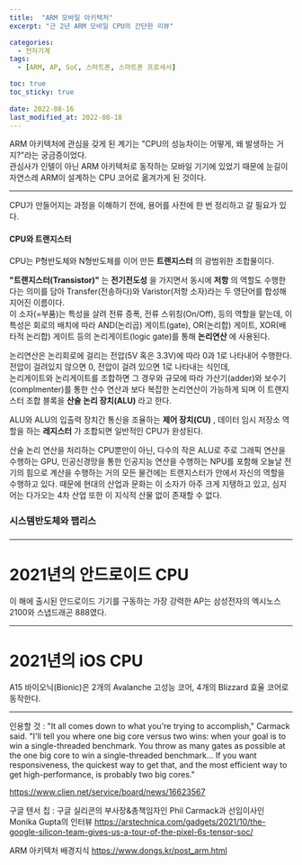 ```yaml
---
title:  "ARM 모바일 아키텍처"
excerpt: "근 2년 ARM 모바일 CPU의 간단한 리뷰"

categories:
  - 전자기계
tags:
  - [ARM, AP, SoC, 스마트폰, 스마트폰 프로세서]

toc: true
toc_sticky: true
 
date: 2022-08-16
last_modified_at: 2022-08-18
---
```


ARM 아키텍처에 관심을 갖게 된 계기는 "CPU의 성능차이는 어떻게, 왜 발생하는 거지?"라는 궁금증이었다.  
관심사가 인텔이 아닌 ARM 아키텍처로 동작하는 모바일 기기에 있었기 때문에 눈길이 자연스레 ARM이 설계하는 CPU 코어로 옮겨가게 된 것이다.

---

CPU가 만들어지는 과정을 이해하기 전에, 용어를 사전에 한 번 정리하고 갈 필요가 있다.  

#### __CPU와 트랜지스터__
CPU는 P형반도체와 N형반도체를 이어 만든 __트랜지스터__ 의 광범위한 조합물이다.  

__"트랜지스터(Transistor)"__ 는 __전기전도성__ 을 가지면서 동시에 __저항__ 의 역할도 수행한다는 의미를 담아 Transfer(전송하다)와 Varistor(저항 소자)라는 두 영단어를 합성해 지어진 이름이다.  
이 소자(=부품)는 특성을 살려 전류 증폭, 전류 스위칭(On/Off), 등의 역할을 맡는데, 이 특성은 회로의 배치에 따라 AND(논리곱) 게이트(gate), OR(논리합) 게이트, XOR(배타적 논리합) 게이트 등의 논리게이트(logic gate)를 통해 __논리연산__ 에 사용된다.

논리연산은 논리회로에 걸리는 전압(5V 혹은 3.3V)에 따라 0과 1로 나타내어 수행한다.  
전압이 걸려있지 않으면 0, 전압이 걸려 있으면 1로 나타내는 식인데,  
논리게이트와 논리게이트를 조합하면 그 경우와 규모에 따라 가산기(adder)와 보수기(complmenter)를 통한 산수 연산과 보다 복잡한 논리연산이 가능하게 되며 이 트랜지스터 조합 블록을 __산술 논리 장치(ALU)__ 라고 한다.

ALU와 ALU의 입출력 장치간 통신을 조율하는 __제어 장치(CU)__ , 데이터 임시 저장소 역할을 하는 __레지스터__ 가 조합되면 일반적인 CPU가 완성된다.

산술 논리 연산을 처리하는 CPU뿐만이 아닌, 다수의 작은 ALU로 주로 그래픽 연산을 수행하는 GPU, 인공신경망을 통한 인공지능 연산을 수행하는 NPU를 포함해 오늘날 전기의 힘으로 계산을 수행하는 거의 모든 물건에는 트랜지스터가 안에서 자신의 역할을 수행하고 있다. 때문에 현대의 산업과 문화는 이 소자가 아주 크게 지탱하고 있고, 심지어는 다가오는 4차 산업 또한 이 지식적 산물 없이 존재할 수 없다.  

### 시스템반도체와 팹리스

### 


---

# __2021년의 안드로이드 CPU__
이 해에 출시된 안드로이드 기기를 구동하는 가장 강력한 AP는 삼성전자의 엑시노스 2100와 스냅드래곤 888였다.

---

# __2021년의 iOS CPU__
A15 바이오닉(Bionic)은 2개의 Avalanche 고성능 코어, 4개의 Blizzard 효율 코어로 동작한다.

---

인용할 것 :
"It all comes down to what you're trying to accomplish," Carmack said. "I'll tell you where one big core versus two wins: when your goal is to win a single-threaded benchmark. You throw as many gates as possible at the one big core to win a single-threaded benchmark... If you want responsiveness, the quickest way to get that, and the most efficient way to get high-performance, is probably two big cores."



https://www.clien.net/service/board/news/16623567

구글 텐서 칩 : 구글 실리콘의 부사장&총책임자인 Phil Carmack과 선임이사인 Monika Gupta의 인터뷰
https://arstechnica.com/gadgets/2021/10/the-google-silicon-team-gives-us-a-tour-of-the-pixel-6s-tensor-soc/

ARM 아키텍처 배경지식
https://www.dongs.kr/post_arm.html
